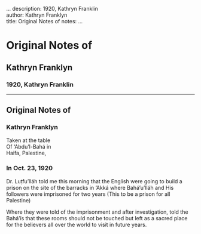 ...
description: 1920, Kathryn Franklin  
author: Kathryn Franklyn  
title: Original Notes of 
notes:
...


# Original Notes of  
## Kathryn Franklyn  
### 1920, Kathryn Franklin  

------




## Original Notes of

### Kathryn Franklyn  
Taken at the table  
Of ‘Abdu’l-Bahá in  
Haifa, Palestine,

### In Oct. 23, 1920

Dr. Luṭfu’lláh told me this morning that the English were going to build a prison on the site of the barracks in ‘Akká where Bahá’u’lláh and His followers were imprisoned for two years (This to be a prison for all Palestine)  

Where they were told of the imprisonment and after investigation, told the Bahá’ís that these rooms should not be touched but left as a sacred place for the believers all over the world to visit in future years.